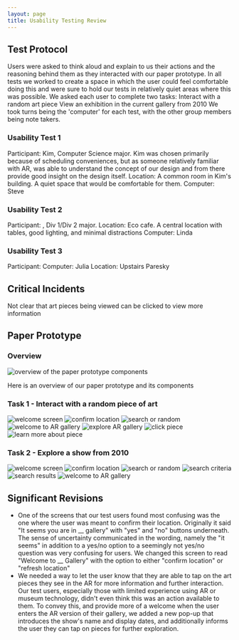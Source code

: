 ```yaml
---
layout: page
title: Usability Testing Review
---
```


## Test Protocol

Users were asked to think aloud and explain to us their actions and the reasoning behind them as they interacted with our paper prototype. In all tests we worked to create a space in which the user could feel comfortable doing this and were sure to hold our tests in relatively quiet areas where this was possible. We asked each user to complete two tasks:
Interact with a random art piece
View an exhibition in the current gallery from 2010
We took turns being the 'computer' for each test, with the other group members being note takers.

### Usability Test 1
Participant: Kim, Computer Science major. Kim was chosen primarily because of scheduling conveniences, but as someone relatively familiar with AR, was able to understand the concept of our design and from there provide good insight on the design itself.
Location: A common room in Kim's building. A quiet space that would be comfortable for them.
Computer: Steve

### Usability Test 2
Participant: , Div 1/Div 2 major.
Location: Eco cafe. A central location with tables, good lighting, and minimal distractions
Computer: Linda

### Usability Test 3
Participant:
Computer: Julia
Location: Upstairs Paresky

## Critical Incidents
Not clear that art pieces being viewed can be clicked to view more information


## Paper Prototype

### Overview
![overview of the paper prototype components](final-img/design-review/paper-overview.JPG)

Here is an overview of our paper prototype and its components

### Task 1 - Interact with a random piece of art

![welcome screen](final-img/design-review/paper-0.jpg)
![confirm location](img/design-review/paper-1.jpg)
![search or random](img/design-review/paper-2.jpg)
![welcome to AR gallery](img/design-review/paper-6.jpg)
![explore AR gallery](img/design-review/paper-7.jpg)
![click piece](img/design-review/paper-8.jpg)
![learn more about piece](img/design-review/paper-9.jpg)

### Task 2 - Explore a show from 2010

![welcome screen](img/design-review/paper-0.jpg)
![confirm location](img/design-review/paper-1.jpg)
![search or random](img/design-review/paper-2.jpg)
![search criteria](img/design-review/paper-4.jpg)
![search results](img/design-review/paper-5.jpg)
![welcome to AR gallery](img/design-review/paper-6.jpg)

## Significant Revisions
- One of the screens that our test users found most confusing was the one where the user was meant to confirm their location. Originally it said "It seems you are in __ gallery" with "yes" and "no" buttons underneath. The sense of uncertainty communicated in the wording, namely the "it seems" in addition to a yes/no option to a seemingly not yes/no question was very confusing for users. We changed this screen to read "Welcome to __ Gallery" with the option to either "confirm location" or "refresh location"
- We needed a way to let the user know that they are able to tap on the art pieces they see in the AR for more information and further interaction. Our test users, especially those with limited experience using AR or museum technology, didn't even think this was an action available to them. To convey this, and provide more of a welcome when the user enters the AR version of their gallery, we added a new pop-up that introduces the show's name and display dates, and additionally informs the user they can tap on pieces for further exploration.
